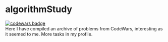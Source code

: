# algorithmStudy
<div>
  <a target="_blank" href="https://www.codewars.com/users/Splinter1984"><img src="https://www.codewars.com/users/Splinter1984/badges/small" alt="codewars badge" /></a>
</div>
Here I have compiled an archive of problems from CodeWars, interesting as it seemed to me. More tasks in my profile.
